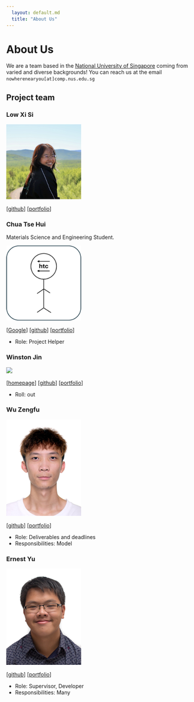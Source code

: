 ```yaml
---
  layout: default.md
  title: "About Us"
---
```


# About Us

We are a team based in the [National University of Singapore](http://www.nus.edu.sg) coming from varied and diverse backgrounds!
You can reach us at the email `nowherenearyou[at]comp.nus.edu.sg`


## Project team

### Low Xi Si

<img src="images/lowxisi.png" width="200px">

[[github](https://github.com/lowxisi)]
[[portfolio](team/lowxisi.md)]

### Chua Tse Hui
Materials Science and Engineering Student.

<img src="images/cth06-github.png" width="200px">

[[Google](http://www.google.com.sg)]
[[github](https://github.com/cth06-Github)]
[[portfolio](team/johndoe.md)]

* Role: Project Helper

### Winston Jin

<img src="images/winstonjin.png" width="200px">

[[homepage](http://www.comp.nus.edu.sg/)]
[[github](https://github.com/winstonjin)]
[[portfolio](team/johndoe.md)]

* Roll: out

### Wu Zengfu

<img src="images/wuzengfu.png" width="200px">

[[github](https://github.com/wuzengfu)]
[[portfolio](team/zengfu.md)]

* Role: Deliverables and deadlines
* Responsibilities: Model

### Ernest Yu

<img src="images/somethingfishyfishy.png" width="200px">

[[github](http://github.com/somethingfishyfishy)] 
[[portfolio](team/johndoe.md)]

* Role: Supervisor, Developer
* Responsibilities: Many

